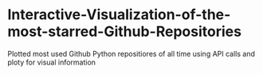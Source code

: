 # Interactive-Visualization-of-the-most-starred-Github-Repositories
Plotted most used Github Python repositiores of all time using API calls and ploty for visual information

